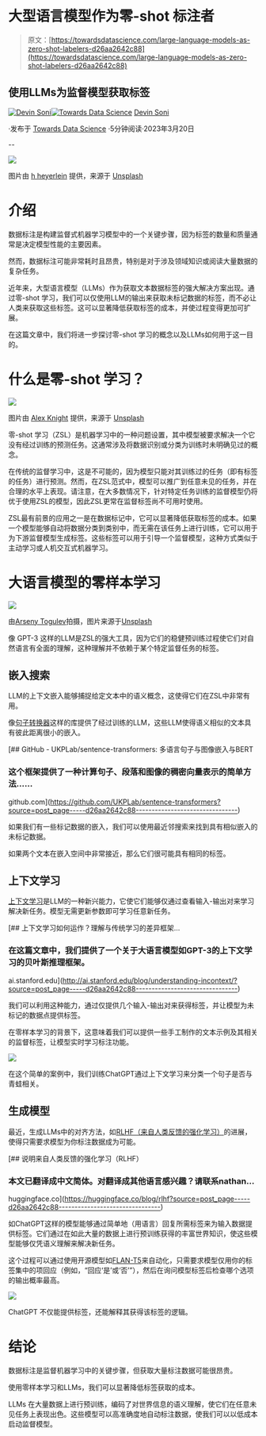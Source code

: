 # 大型语言模型作为零-shot 标注者

> 原文：[https://towardsdatascience.com/large-language-models-as-zero-shot-labelers-d26aa2642c88](https://towardsdatascience.com/large-language-models-as-zero-shot-labelers-d26aa2642c88)

## 使用LLMs为监督模型获取标签

[](https://medium.com/@devins?source=post_page-----d26aa2642c88--------------------------------)[![Devin Soni](../Images/ad0e4be26a861f2584abc643daf52203.png)](https://medium.com/@devins?source=post_page-----d26aa2642c88--------------------------------)[](https://towardsdatascience.com/?source=post_page-----d26aa2642c88--------------------------------)[![Towards Data Science](../Images/a6ff2676ffcc0c7aad8aaf1d79379785.png)](https://towardsdatascience.com/?source=post_page-----d26aa2642c88--------------------------------) [Devin Soni](https://medium.com/@devins?source=post_page-----d26aa2642c88--------------------------------)

·发布于 [Towards Data Science](https://towardsdatascience.com/?source=post_page-----d26aa2642c88--------------------------------) ·5分钟阅读·2023年3月20日

--

![](../Images/4517fd2ff5ae2bea5a595bff399475b2.png)

图片由 [h heyerlein](https://unsplash.com/es/@heyerlein?utm_source=medium&utm_medium=referral) 提供，来源于 [Unsplash](https://unsplash.com/?utm_source=medium&utm_medium=referral)

# 介绍

数据标注是构建监督式机器学习模型中的一个关键步骤，因为标签的数量和质量通常是决定模型性能的主要因素。

然而，数据标注可能非常耗时且昂贵，特别是对于涉及领域知识或阅读大量数据的复杂任务。

近年来，大型语言模型（LLMs）作为获取文本数据标签的强大解决方案出现。通过零-shot 学习，我们可以仅使用LLM的输出来获取未标记数据的标签，而不必让人类来获取这些标签。这可以显著降低获取标签的成本，并使过程变得更加可扩展。

在这篇文章中，我们将进一步探讨零-shot 学习的概念以及LLMs如何用于这一目的。

# 什么是零-shot 学习？

![](../Images/e6b0b7b78d31241482486c84fdd7e723.png)

图片由 [Alex Knight](https://unsplash.com/@agk42?utm_source=medium&utm_medium=referral) 提供，来源于 [Unsplash](https://unsplash.com/?utm_source=medium&utm_medium=referral)

零-shot 学习（ZSL）是机器学习中的一种问题设置，其中模型被要求解决一个它没有经过训练的预测任务。这通常涉及将数据识别或分类为训练时未明确见过的概念。

在传统的监督学习中，这是不可能的，因为模型只能对其训练过的任务（即有标签的任务）进行预测。然而，在ZSL范式中，模型可以推广到任意未见的任务，并在合理的水平上表现。请注意，在大多数情况下，针对特定任务训练的监督模型仍将优于使用ZSL的模型，因此ZSL更常在监督标签尚不可用时使用。

ZSL最有前景的应用之一是在数据标记中，它可以显著降低获取标签的成本。如果一个模型能够自动将数据分类到类别中，而无需在该任务上进行训练，它可以用于为下游监督模型生成标签。这些标签可以用于引导一个监督模型，这种方式类似于主动学习或人机交互式机器学习。

# 大语言模型的零样本学习

![](../Images/a125bdc1b8fe07f54ee9edc4871db98a.png)

由[Arseny Togulev](https://unsplash.com/@tetrakiss?utm_source=medium&utm_medium=referral)拍摄，图片来源于[Unsplash](https://unsplash.com/?utm_source=medium&utm_medium=referral)

像 GPT-3 这样的LLM是ZSL的强大工具，因为它们的稳健预训练过程使它们对自然语言有全面的理解，这种理解并不依赖于某个特定监督任务的标签。

## 嵌入搜索

LLM的上下文嵌入能够捕捉给定文本中的语义概念，这使得它们在ZSL中非常有用。

像[句子转换器](https://github.com/UKPLab/sentence-transformers)这样的库提供了经过训练的LLM，这些LLM使得语义相似的文本具有彼此距离很小的嵌入。

[](https://github.com/UKPLab/sentence-transformers?source=post_page-----d26aa2642c88--------------------------------) [## GitHub - UKPLab/sentence-transformers: 多语言句子与图像嵌入与BERT

### 这个框架提供了一种计算句子、段落和图像的稠密向量表示的简单方法……

github.com](https://github.com/UKPLab/sentence-transformers?source=post_page-----d26aa2642c88--------------------------------)

如果我们有一些标记数据的嵌入，我们可以使用最近邻搜索来找到具有相似嵌入的未标记数据。

如果两个文本在嵌入空间中非常接近，那么它们很可能具有相同的标签。

## 上下文学习

[上下文学习](http://ai.stanford.edu/blog/understanding-incontext/)是LLM的一种新兴能力，它使它们能够仅通过查看输入-输出对来学习解决新任务。模型无需更新参数即可学习任意新任务。

[](http://ai.stanford.edu/blog/understanding-incontext/?source=post_page-----d26aa2642c88--------------------------------) [## 上下文学习如何运作？理解与传统学习的差异框架…

### 在这篇文章中，我们提供了一个关于大语言模型如GPT-3的上下文学习的贝叶斯推理框架。

ai.stanford.edu](http://ai.stanford.edu/blog/understanding-incontext/?source=post_page-----d26aa2642c88--------------------------------)

我们可以利用这种能力，通过仅提供几个输入-输出对来获得标签，并让模型为未标记的数据点提供标签。

在零样本学习的背景下，这意味着我们可以提供一些手工制作的文本示例及其相关的监督标签，让模型实时学习标注功能。

![](../Images/ad50a16d50b0f93dee71ca00397fbfb1.png)

在这个简单的案例中，我们训练ChatGPT通过上下文学习来分类一个句子是否与青蛙相关。

## 生成模型

最近，生成LLMs中的对齐方法，如[RLHF（来自人类反馈的强化学习）](https://huggingface.co/blog/rlhf)的进展，使得只需要求模型为你标注数据成为可能。

[](https://huggingface.co/blog/rlhf?source=post_page-----d26aa2642c88--------------------------------) [## 说明来自人类反馈的强化学习（RLHF）

### 本文已翻译成中文简体。对翻译成其他语言感兴趣？请联系nathan…

huggingface.co](https://huggingface.co/blog/rlhf?source=post_page-----d26aa2642c88--------------------------------)

如ChatGPT这样的模型能够通过简单地（用语言）回复所需标签来为输入数据提供标签。它们通过在如此大量的数据上进行预训练获得的丰富世界知识，使这些模型能够仅凭语义理解来解决新任务。

这个过程可以通过使用开源模型如[FLAN-T5](https://huggingface.co/google/flan-t5-xxl)来自动化，只需要求模型仅用你的标签集中的项回应（例如，“回应‘是’或‘否’”），然后在询问模型标签后检查哪个选项的输出概率最高。

![](../Images/1548eb1c4ec958355a2c58b1d51dd1d7.png)

ChatGPT 不仅能提供标签，还能解释其获得该标签的逻辑。

# 结论

数据标注是监督机器学习中的关键步骤，但获取大量标注数据可能很昂贵。

使用零样本学习和LLMs，我们可以显著降低标签获取的成本。

LLMs 在大量数据上进行预训练，编码了对世界信息的语义理解，使它们在任意未见任务上表现出色。这些模型可以高准确度地自动标注数据，使我们可以以低成本启动监督模型。
